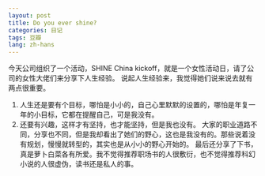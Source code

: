 ```yaml
---
layout: post
title: Do you ever shine?
categories: 日记
tags: 豆瓣
lang: zh-hans
---
```

今天公司组织了一个活动，SHINE China kickoff，就是一个女性活动日，请了公司的女性大佬们来分享下人生经验。
说起人生经验来，我觉得她们说来说去就有两点很重要。
1. 人生还是要有个目标，哪怕是小小的，自己心里默默的设置的，哪怕是年复一年的小目标，它都在提醒自己，可是我没有。
2. 还要有兴趣，这样才有坚持，也才能坚持，但是我也没有。
大家的职业道路不同，分享也不同，但是我却看出了她们的野心，这也是我没有的。那些说着没有规划，慢慢就转型的，其实也是从小小的野心开始的。
最后还分享了下书，真是萝卜白菜各有所爱。我不觉得推荐职场书的人很敷衍，也不觉得推荐科幻小说的人很虚伪，读书还是私人的事。